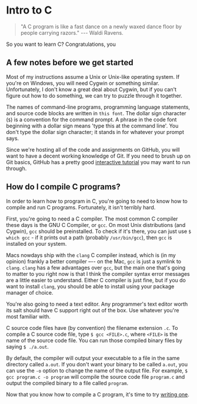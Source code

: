 Intro to C
==========

> "A C program is like a fast dance on a newly waxed dance floor by people carrying razors."
> --- Waldi Ravens.

So you want to learn C? Congratulations, you 

A few notes before we get started
---------------------------------

Most of my instructions assume a Unix or Unix-like operating system. If you're on Windows, you will need Cygwin or something similar. Unfortunately, I don't know a great deal about Cygwin, but if you can't figure out how to do something, we can try to puzzle through it together.

The names of command-line programs, programming language statements, and source code blocks are written in `this font`. The dollar sign character (`$`) is a convention for the command prompt. A phrase in the code font beginning with a dollar sign means 'type this at the command line'. You don't type the dollar sign character; it stands in for whatever your prompt says.

Since we're hosting all of the code and assignments on GitHub, you will want to have a decent working knowledge of Git. If you need to brush up on Git basics, GitHub has a pretty good [interactive tutorial](https://try.github.io/levels/1/challenges/1) you may want to run through.

How do I compile C programs?
--------------------------

In order to learn how to program in C, you're going to need to know how to compile and run C programs. Fortunately, it isn't terribly hard. 

First, you're going to need a C compiler. The most common C compiler these days is the GNU C Compiler, or `gcc`. On most Unix distributions (and Cygwin), `gcc` should be preinstalled. To check if it's there, you can just use `$ which gcc` - if it prints out a path (probably `/usr/bin/gcc`), then `gcc` is installed on your system. 

Macs nowdays ship with the `clang` C compiler instead, which is (in my opinion) frankly a better compiler –-- on the Mac, `gcc` is just a symlink to `clang`. `clang` has a few advantages over `gcc`, but the main one that's going to matter to you right now is that I think the compiler syntax error messages are a little easier to understand. Either C compiler is just fine, but if you do want to install `clang`, you should be able to install using your package manager of choice.

You're also going to need a text editor. Any programmer's text editor worth its salt should have C support right out of the box. Use whatever you're most familiar with.

C source code files have (by convention) the filename extension `.c`. To compile a C source code file, type `$ gcc <FILE>.c`, where `<FILE>` is the name of the source code file.  You can run those compiled binary files by saying `$ ./a.out`.

By default, the compiler will output your executable to a file in the same directory called `a.out`. If you don't want your binary to be called `a.out`, you can use the `-o` option to change the name of the output file. For example, `$ gcc program.c -o program` will compile the source code file `program.c` and output the compiled binary to a file called `program`.

Now that you know how to compile a C program, it's time to try [writing one](https://github.com/NerdyBookClub/intro-to-c/blob/master/assignment1/Assignment%201.md).
